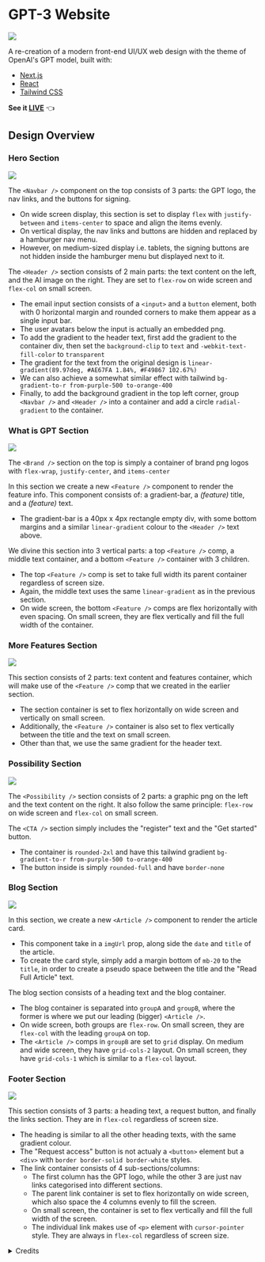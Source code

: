 # GPT-3 Website

<img src='docs/thumbnail.png'>

A re-creation of a modern front-end UI/UX web design with the theme of OpenAI's GPT model, built with:

- [Next.js](https://nextjs.org/docs)
- [React](https://reactjs.org/docs/getting-started.html)
- [Tailwind CSS](https://tailwindcss.com/)

**See it [LIVE](https://gpt-site-larryh12.vercel.app/)** 👈

## Design Overview

### Hero Section

<img src='docs/landing.png'>

The `<Navbar />` component on the top consists of 3 parts: the GPT logo, the nav links, and the buttons for signing.

- On wide screen display, this section is set to display `flex` with `justify-between` and `items-center` to space and align the items evenly.
- On vertical display, the nav links and buttons are hidden and replaced by a hamburger nav menu.
- However, on medium-sized display i.e. tablets, the signing buttons are not hidden inside the hamburger menu but displayed next to it.

The `<Header />` section consists of 2 main parts: the text content on the left, and the AI image on the right. They are set to `flex-row` on wide screen and `flex-col` on small screen.

- The email input section consists of a `<input>` and a `button` element, both with 0 horizontal margin and rounded corners to make them appear as a single input bar.
- The user avatars below the input is actually an embedded png.
- To add the gradient to the header text, first add the gradient to the container div, then set the `background-clip` to `text` and `-webkit-text-fill-color` to `transparent`
- The gradient for the text from the original design is `linear-gradient(89.97deg, #AE67FA 1.84%, #F49867 102.67%)`
- We can also achieve a somewhat similar effect with tailwind `bg-gradient-to-r from-purple-500 to-orange-400`
- Finally, to add the background gradient in the top left corner, group `<Navbar />` and `<Header />` into a container and add a circle `radial-gradient` to the container.

### What is GPT Section

<img src='docs/whatgpt.png'>


The `<Brand />` section on the top is simply a container of brand png logos with `flex-wrap`, `justify-center`, and `items-center`

In this section we create a new `<Feature />` component to render the feature info. This component consists of: a gradient-bar, a *(feature)* title, and a *(feature)* text.

- The gradient-bar is a 40px x 4px rectangle empty div, with some bottom margins and a similar `linear-gradient` colour to the `<Header />` text above.

We divine this section into 3 vertical parts: a top `<Feature />` comp, a middle text container, and a bottom `<Feature />` container with 3 children.

- The top `<Feature />` comp is set to take full width its parent container regardless of screen size.
- Again, the middle text uses the same `linear-gradient` as in the previous section.
- On wide screen, the bottom `<Feature />` comps are flex horizontally with even spacing. On small screen, they are flex vertically and fill the full width of the container.

### More Features Section

<img src='docs/features.png'>

This section consists of 2 parts: text content and features container, which will make use of the `<Feature />` comp that we created in the earlier section.

- The section container is set to flex horizontally on wide screen and vertically on small screen.
- Additionally, the `<Feature />` container is also set to flex vertically between the title and the text on small screen.
- Other than that, we use the same gradient for the header text.

### Possibility Section

<img src='docs/possibility.png'>

The `<Possibility />` section consists of 2 parts: a graphic png on the left and the text content on the right. It also follow the same principle: `flex-row` on wide screen and `flex-col` on small screen.

The `<CTA />` section simply includes the "register" text and the "Get started" button.

- The container is `rounded-2xl` and have this tailwind gradient `bg-gradient-to-r from-purple-500 to-orange-400`
- The button inside is simply `rounded-full` and have `border-none`

### Blog Section

<img src='docs/blog.png'>

In this section, we create a new `<Article />` component to render the article card.

- This component take in a `imgUrl` prop, along side the `date` and `title` of the article.
- To create the card style, simply add a margin bottom of `mb-20` to the `title`, in order to create a pseudo space between the title and the "Read Full Article" text.

The blog section consists of a heading text and the blog container.

- The blog container is separated into `groupA` and `groupB`, where the former is where we put our leading (bigger) `<Article />`.
- On wide screen, both groups are `flex-row`. On small screen, they are `flex-col` with the leading `groupA` on top.
- The `<Article />` comps in `groupB` are set to `grid` display. On medium and wide screen, they have `grid-cols-2` layout. On small screen, they have `grid-cols-1` which is similar to a `flex-col` layout.

### Footer Section

<img src='docs/footer.png'>

This section consists of 3 parts: a heading text, a request button, and finally the links section. They are in `flex-col` regardless of screen size.

- The heading is similar to all the other heading texts, with the same gradient colour.
- The "Request access" button is not actualy a `<button>` element but a `<div>` with `border border-solid border-white` styles.
- The link container consists of 4 sub-sections/columns:
  - The first column has the GPT logo, while the other 3 are just nav links categorised into different sections.
  - The parent link container is set to flex horizontally on wide screen, which also space the 4 columns evenly to fill the screen.
  - On small screen, the container is set to flex vertically and fill the full width of the screen.
  - The individual link makes use of `<p>` element with `cursor-pointer` style. They are always in `flex-col` regardless of screen size.

<details>
<summary>Credits</summary>

[@adrianhajdin GitHub Repo](https://github.com/adrianhajdin/project_modern_ui_ux_gpt3) |
[AR Shakir Figma Design](https://www.figma.com/file/lz9lLpFHMxHm2odnwM3R0z)

</details>
